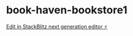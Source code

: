 # book-haven-bookstore1

[Edit in StackBlitz next generation editor ⚡️](https://stackblitz.com/~/github.com/mpfuns/book-haven-bookstore1)